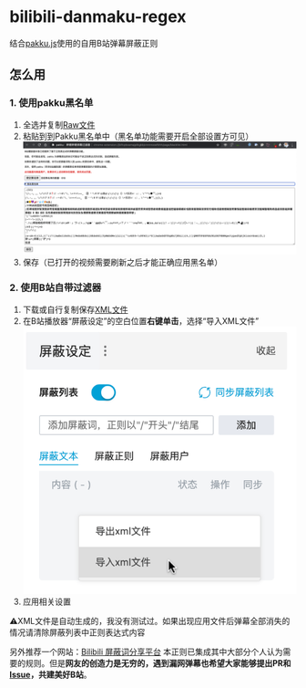 # bilibili-danmaku-regex
结合[pakku.js](https://github.com/xmcp/pakku.js)使用的自用B站弹幕屏蔽正则

## 怎么用
### 1. 使用pakku黑名单

1. 全选并复制[Raw文件](https://raw.githubusercontent.com/Mark9804/bilibili-danmaku-regex/master/B%E7%AB%99%E5%BC%B9%E5%B9%95%E5%B1%8F%E8%94%BD%E6%AD%A3%E5%88%99.txt)
2. 粘贴到到Pakku黑名单中（黑名单功能需要开启全部设置方可见）![示例](https://github.com/Mark9804/bilibili-danmaku-regex/raw/master/images/pakku-blacklist.png)
3. 保存（已打开的视频需要刷新之后才能正确应用黑名单）

### 2. 使用B站自带过滤器

1. 下载或自行复制保存[XML文件](https://raw.githubusercontent.com/Mark9804/bilibili-danmaku-regex/master/B%E7%AB%99%E5%BC%B9%E5%B9%95%E5%B1%8F%E8%94%BD%E6%AD%A3%E5%88%99.xml)
2. 在B站播放器“屏蔽设定”的空白位置**右键单击**，选择“导入XML文件”![示例](https://github.com/Mark9804/bilibili-danmaku-regex/raw/master/images/bilibili-blacklist.png)
3. 应用相关设置

⚠️XML文件是自动生成的，我没有测试过。如果出现应用文件后弹幕全部消失的情况请清除屏蔽列表中正则表达式内容

另外推荐一个网站：[Bilibili 屏蔽词分享平台](https://harrynull.tech/bilibili/#sharelist) 本正则已集成其中大部分个人认为需要的规则。但是**网友的创造力是无穷的，遇到漏网弹幕也希望大家能够提出PR和[Issue](https://github.com/Mark9804/bilibili-danmaku-regex/issues)，共建美好B站**。
